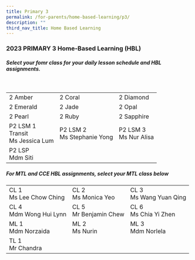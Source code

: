 ```yaml
---
title: Primary 3
permalink: /for-parents/home-based-learning/p3/
description: ""
third_nav_title: Home Based Learning
---
```

<h3><b>2023 PRIMARY 3 Home-Based Learning (HBL)</b></h3>
<h5>Select your fomr class for your daily lesson schedule and HBL assignments.</h5>
<br>
<table>
	<tbody>
		<tr>
		<td>2 Amber</td>
		<td>2 Coral</td>
		<td>2 Diamond</td>
	</tr>
			<tr>
		<td>2 Emerald</td>
		<td>2 Jade</td>
		<td>2 Opal</td>
	</tr>
			<tr>
		<td>2 Pearl</td>
		<td>2 Ruby</td>
		<td>2 Sapphire</td>
	</tr>
		<tr>
		<td>P2 LSM 1 <br>Transit <br> Ms Jessica Lum</td>
		<td>P2 LSM 2 <br> Ms Stephanie Yong</td>
		<td>P2 LSM 3 <br> Ms Nur Alisa</td>
	</tr>
		<tr>
		<td>P2 LSP <br> Mdm Siti</td>
		</tr>
		</tbody>
</table>

<h5>For MTL and CCE HBL assignments, select your MTL class below</h5>
<table>
  <tbody>
    <tr>
    <td>CL 1 <br>Ms Lee Chow Ching</td>
    <td>CL 2 <br>Ms Monica Yeo</td>
    <td>CL 3 <br>Ms Wang Yuan Qing</td>
  </tr>
		<tr>
    <td>CL 4 <br>Mdm Wong Hui Lynn</td>
    <td>CL 5 <br>Mr Benjamin Chew</td>
    <td>CL 6 <br>Ms Chia Yi Zhen</td>
  </tr>
		<tr>
    <td>ML 1<br>Mdm Norzaida</td>
    <td>ML 2 <br>Ms Nurin</td>
    <td>ML 3<br>Mdm Norlela</td>
  </tr>
			<tr>
    <td>TL 1<br>Mr Chandra</td>
  </tr>
	</tbody></table>